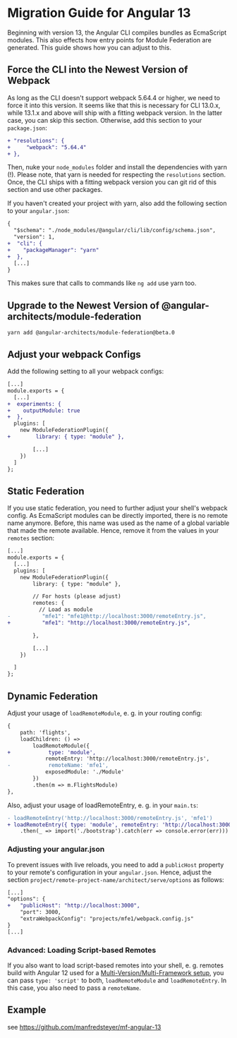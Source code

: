 # Migration Guide for Angular 13

Beginning with version 13, the Angular CLI compiles bundles as EcmaScript modules. This also effects how entry points for Module Federation are generated. This guide shows how you can adjust to this.

## Force the CLI into the Newest Version of Webpack

As long as the CLI doesn't support webpack 5.64.4 or higher, we need to force it into this version. It seems like that this is necessary for CLI 13.0.x, while 13.1.x and above will ship with a fitting webpack version. In the latter case, you can skip this section. Otherwise, add this section to your ``package.json``:

```diff
+ "resolutions": {
+     "webpack": "5.64.4"
+ },
```

Then, nuke your ``node_modules`` folder and install the dependencies with yarn (!). Please note, that yarn is needed for respecting the ``resolutions`` section. Once, the CLI ships with a fitting webpack version you can git rid of this section and use other packages.

If you haven't created your project with yarn, also add the following section to your ``angular.json``:

```diff
{
  "$schema": "./node_modules/@angular/cli/lib/config/schema.json",
  "version": 1,
+  "cli": {
+    "packageManager": "yarn"
+  },
  [...]
}
```

This makes sure that calls to commands like ``ng add`` use yarn too.

## Upgrade to the Newest Version of @angular-architects/module-federation

```
yarn add @angular-architects/module-federation@beta.0
```

## Adjust your webpack Configs

Add the following setting to all your webpack configs:

```diff
[...]
module.exports = {
  [...]
+  experiments: {
+    outputModule: true
+  },
  plugins: [
    new ModuleFederationPlugin({
+        library: { type: "module" },

        [...]
    })
  ]
};
```

## Static Federation

If you use static federation, you need to further adjust your shell's webpack config. As EcmaScript modules can be directly imported, there is no remote name anymore. Before, this name was used as the name of a global variable that made the remote available. Hence, remove it from the values in your ``remotes`` section:

```diff
[...]
module.exports = {
  [...]
  plugins: [
    new ModuleFederationPlugin({
        library: { type: "module" },

        // For hosts (please adjust)
        remotes: {
          // Load as module
-          "mfe1": "mfe1@http://localhost:3000/remoteEntry.js", 
+          "mfe1": "http://localhost:3000/remoteEntry.js", 

        },

        [...]
    })

  ]
};
```

## Dynamic Federation

Adjust your usage of ``loadRemoteModule``, e. g. in your routing config:

```diff
{
    path: 'flights',
    loadChildren: () =>
        loadRemoteModule({
+            type: 'module',
            remoteEntry: 'http://localhost:3000/remoteEntry.js',
-            remoteName: 'mfe1',
            exposedModule: './Module'
        })
        .then(m => m.FlightsModule)
},
```

Also, adjust your usage of loadRemoteEntry, e. g. in your ``main.ts``:

```diff
- loadRemoteEntry('http://localhost:3000/remoteEntry.js', 'mfe1')
+ loadRemoteEntry({ type: 'module', remoteEntry: 'http://localhost:3000/remoteEntry.js'})
	.then(_ => import('./bootstrap').catch(err => console.error(err)))

```

### Adjusting your angular.json

To prevent issues with live reloads, you need to add a ``publicHost`` property to your remote's configuration in your ``angular.json``. Hence, adjust the section ``project/remote-project-name/architect/serve/options`` as follows:

```diff
[...]
"options": {
+   "publicHost": "http://localhost:3000",
    "port": 3000,
    "extraWebpackConfig": "projects/mfe1/webpack.config.js"
}
[...]
```

### Advanced: Loading Script-based Remotes

If you also want to load script-based remotes into your shell, e. g. remotes build with Angular 12 used for a [Multi-Version/Multi-Framework setup](https://www.npmjs.com/package/@angular-architects/module-federation-tools), you can pass ``type: 'script'`` to both, ``loadRemoteModule`` and ``loadRemoteEntry``. In this case, you also need to pass a ``remoteName``.

## Example

see https://github.com/manfredsteyer/mf-angular-13
